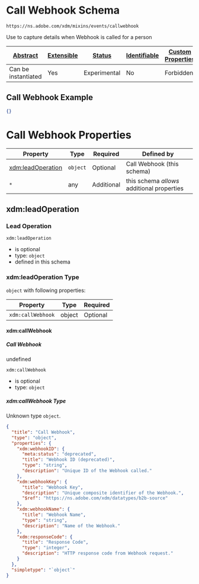
# Call Webhook Schema

```
https://ns.adobe.com/xdm/mixins/events/callwebhook
```

Use to capture details when Webhook is called for a person

| [Abstract](../../../../abstract.md) | [Extensible](../../../../extensions.md) | [Status](../../../../status.md) | [Identifiable](../../../../id.md) | [Custom Properties](../../../../extensions.md) | [Additional Properties](../../../../extensions.md) | Defined In |
|-------------------------------------|-----------------------------------------|---------------------------------|-----------------------------------|------------------------------------------------|----------------------------------------------------|------------|
| Can be instantiated | Yes | Experimental | No | Forbidden | Permitted | [fieldgroups/experience-event/events/callwebhook.schema.json](fieldgroups/experience-event/events/callwebhook.schema.json) |

## Call Webhook Example
```json
{}
```

# Call Webhook Properties

| Property | Type | Required | Defined by |
|----------|------|----------|------------|
| [xdm:leadOperation](#xdmleadoperation) | `object` | Optional | Call Webhook (this schema) |
| `*` | any | Additional | this schema *allows* additional properties |

## xdm:leadOperation
### Lead Operation

`xdm:leadOperation`
* is optional
* type: `object`
* defined in this schema

### xdm:leadOperation Type


`object` with following properties:


| Property | Type | Required |
|----------|------|----------|
| `xdm:callWebhook`| object | Optional |



#### xdm:callWebhook
##### Call Webhook

undefined

`xdm:callWebhook`
* is optional
* type: `object`

##### xdm:callWebhook Type

Unknown type `object`.

```json
{
  "title": "Call Webhook",
  "type": "object",
  "properties": {
    "xdm:webhookID": {
      "meta:status": "deprecated",
      "title": "Webhook ID (deprecated)",
      "type": "string",
      "description": "Unique ID of the Webhook called."
    },
    "xdm:webhookKey": {
      "title": "Webhook Key",
      "description": "Unique composite identifier of the Webhook.",
      "$ref": "https://ns.adobe.com/xdm/datatypes/b2b-source"
    },
    "xdm:webhookName": {
      "title": "Webhook Name",
      "type": "string",
      "description": "Name of the Webhook."
    },
    "xdm:responseCode": {
      "title": "Response Code",
      "type": "integer",
      "description": "HTTP response code from Webhook request."
    }
  },
  "simpletype": "`object`"
}
```









